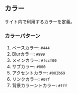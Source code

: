 ## カラー
サイト内で利用するカラーを定義。

### カラーパターン
1. ベースカラー: `#444`
2. Blurカラー: `#999`
3. メインカラー: `#fccf00`
4. サブカラー: `#000`
5. アクセントカラー: `#002b69`
6. リンクカラー: `#07f`
7. 背景カラーントカラー: `#fff`
